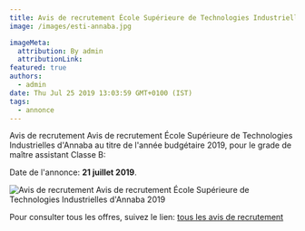 ```yaml
---
title: Avis de recrutement École Supérieure de Technologies Industrielles d'Annaba
image: /images/esti-annaba.jpg

imageMeta:
  attribution: By admin
  attributionLink:
featured: true
authors:
  - admin
date: Thu Jul 25 2019 13:03:59 GMT+0100 (IST)
tags:
  - annonce
---
```


Avis de recrutement Avis de recrutement École Supérieure de Technologies Industrielles d'Annaba au titre de l'année budgétaire 2019, pour le grade de maître assistant Classe B:

Date de l'annonce: **21 juillet 2019**.

![Avis de recrutement Avis de recrutement École Supérieure de Technologies Industrielles d'Annaba 2019 ](/images/avis-de-recrutement-ecole-superieure-de-technologies-industrielles-annaba.jpg)


Pour consulter tous les offres, suivez le lien: [tous les avis de recrutement](/tous_les_avis_de_recrutement_annee_budgetaire_2019/)
